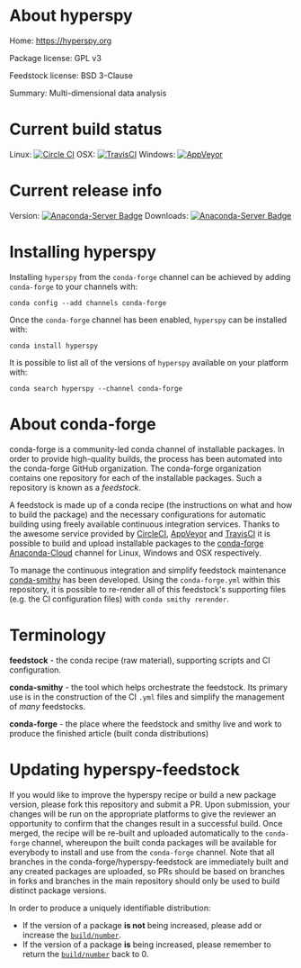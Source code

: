About hyperspy
==============

Home: https://hyperspy.org

Package license: GPL v3

Feedstock license: BSD 3-Clause

Summary: Multi-dimensional data analysis



Current build status
====================

Linux: [![Circle CI](https://circleci.com/gh/conda-forge/hyperspy-feedstock.svg?style=shield)](https://circleci.com/gh/conda-forge/hyperspy-feedstock)
OSX: [![TravisCI](https://travis-ci.org/conda-forge/hyperspy-feedstock.svg?branch=master)](https://travis-ci.org/conda-forge/hyperspy-feedstock)
Windows: [![AppVeyor](https://ci.appveyor.com/api/projects/status/github/conda-forge/hyperspy-feedstock?svg=True)](https://ci.appveyor.com/project/conda-forge/hyperspy-feedstock/branch/master)

Current release info
====================
Version: [![Anaconda-Server Badge](https://anaconda.org/conda-forge/hyperspy/badges/version.svg)](https://anaconda.org/conda-forge/hyperspy)
Downloads: [![Anaconda-Server Badge](https://anaconda.org/conda-forge/hyperspy/badges/downloads.svg)](https://anaconda.org/conda-forge/hyperspy)

Installing hyperspy
===================

Installing `hyperspy` from the `conda-forge` channel can be achieved by adding `conda-forge` to your channels with:

```
conda config --add channels conda-forge
```

Once the `conda-forge` channel has been enabled, `hyperspy` can be installed with:

```
conda install hyperspy
```

It is possible to list all of the versions of `hyperspy` available on your platform with:

```
conda search hyperspy --channel conda-forge
```


About conda-forge
=================

conda-forge is a community-led conda channel of installable packages.
In order to provide high-quality builds, the process has been automated into the
conda-forge GitHub organization. The conda-forge organization contains one repository
for each of the installable packages. Such a repository is known as a *feedstock*.

A feedstock is made up of a conda recipe (the instructions on what and how to build
the package) and the necessary configurations for automatic building using freely
available continuous integration services. Thanks to the awesome service provided by
[CircleCI](https://circleci.com/), [AppVeyor](http://www.appveyor.com/)
and [TravisCI](https://travis-ci.org/) it is possible to build and upload installable
packages to the [conda-forge](https://anaconda.org/conda-forge)
[Anaconda-Cloud](http://docs.anaconda.org/) channel for Linux, Windows and OSX respectively.

To manage the continuous integration and simplify feedstock maintenance
[conda-smithy](http://github.com/conda-forge/conda-smithy) has been developed.
Using the ``conda-forge.yml`` within this repository, it is possible to re-render all of
this feedstock's supporting files (e.g. the CI configuration files) with ``conda smithy rerender``.


Terminology
===========

**feedstock** - the conda recipe (raw material), supporting scripts and CI configuration.

**conda-smithy** - the tool which helps orchestrate the feedstock.
                   Its primary use is in the construction of the CI ``.yml`` files
                   and simplify the management of *many* feedstocks.

**conda-forge** - the place where the feedstock and smithy live and work to
                  produce the finished article (built conda distributions)


Updating hyperspy-feedstock
===========================

If you would like to improve the hyperspy recipe or build a new
package version, please fork this repository and submit a PR. Upon submission,
your changes will be run on the appropriate platforms to give the reviewer an
opportunity to confirm that the changes result in a successful build. Once
merged, the recipe will be re-built and uploaded automatically to the
`conda-forge` channel, whereupon the built conda packages will be available for
everybody to install and use from the `conda-forge` channel.
Note that all branches in the conda-forge/hyperspy-feedstock are
immediately built and any created packages are uploaded, so PRs should be based
on branches in forks and branches in the main repository should only be used to
build distinct package versions.

In order to produce a uniquely identifiable distribution:
 * If the version of a package **is not** being increased, please add or increase
   the [``build/number``](http://conda.pydata.org/docs/building/meta-yaml.html#build-number-and-string).
 * If the version of a package **is** being increased, please remember to return
   the [``build/number``](http://conda.pydata.org/docs/building/meta-yaml.html#build-number-and-string)
   back to 0.
